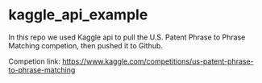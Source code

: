 # kaggle_api_example
In this repo we used Kaggle api to pull the U.S. Patent Phrase to Phrase Matching competion, then pushed it to Github.

Competion link:
https://www.kaggle.com/competitions/us-patent-phrase-to-phrase-matching
